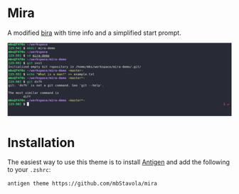 # Mira 

A modified [bira][1] with time info and a simplified start prompt.

![Mira Example Screenshot](./SCREENSHOT.png)

# Installation

The easiest way to use this theme is to install [Antigen][2] and add the following to your `.zshrc`:

```sh
antigen theme https://github.com/mbStavola/mira
```

[1]: https://github.com/ohmyzsh/ohmyzsh/wiki/Themes#bira
[2]: https://github.com/zsh-users/antigen
